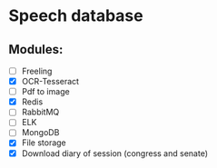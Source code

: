 # Speech database

## Modules:
- [ ] Freeling
- [x] OCR-Tesseract 
- [ ] Pdf to image 
- [x] Redis
- [ ] RabbitMQ 
- [ ] ELK
- [ ] MongoDB
- [x] File storage
- [x] Download diary of session (congress and senate)